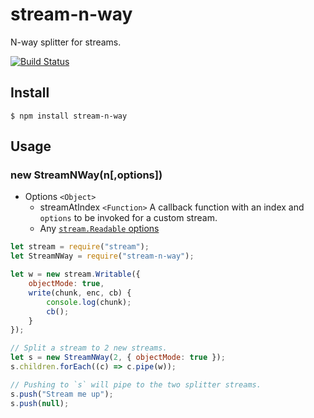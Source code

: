 # stream-n-way

N-way splitter for streams.

[![Build Status](https://travis-ci.org/karmadude/stream-n-way.svg?branch=master)](https://travis-ci.org/karmadude/stream-n-way)

## Install

    $ npm install stream-n-way

## Usage

### new StreamNWay(n[,options])
* Options `<Object>`
    - streamAtIndex `<Function>` A callback function with an index and `options` to be invoked for a custom stream.
    - Any [`stream.Readable` options](https://nodejs.org/api/stream.html#stream_new_stream_readable_options)

```js
let stream = require("stream");
let StreamNWay = require("stream-n-way");

let w = new stream.Writable({
    objectMode: true,
    write(chunk, enc, cb) {
        console.log(chunk);
        cb();
    }
});

// Split a stream to 2 new streams.
let s = new StreamNWay(2, { objectMode: true });
s.children.forEach((c) => c.pipe(w));

// Pushing to `s` will pipe to the two splitter streams.
s.push("Stream me up");
s.push(null);
```
